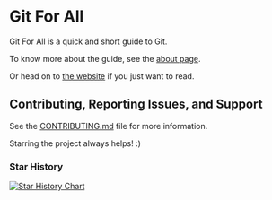 # Git For All

Git For All is a quick and short guide to Git.

To know more about the guide, see the [about page](https://kitswas.github.io/git-for-all/about.html).

Or head on to [the website](https://kitswas.github.io/git-for-all/) if you just want to read.

## Contributing, Reporting Issues, and Support

See the [CONTRIBUTING.md](CONTRIBUTING.md) file for more information.

Starring the project always helps! :)

### Star History

[![Star History Chart](https://api.star-history.com/svg?repos=kitswas/git-for-all&type=Date)](https://github.com/kitswas/git-for-all/stargazers)
